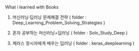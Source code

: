 What i learned with Books

1. 머신러닝·딥러닝 문제해결 전략 ( folder : Deep_Learning_Problem_Solving_Strategies )

2. 혼자 공부하는 머신러닝+딥러닝 ( folder : Solo_Study_Deep )

3. 케라스 창시자에게 배우는 딥러닝 ( folder : keras_deeplearning )
	
